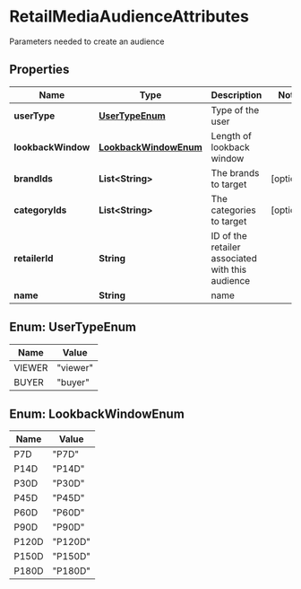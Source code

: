 

# RetailMediaAudienceAttributes

Parameters needed to create an audience

## Properties

Name | Type | Description | Notes
------------ | ------------- | ------------- | -------------
**userType** | [**UserTypeEnum**](#UserTypeEnum) | Type of the user | 
**lookbackWindow** | [**LookbackWindowEnum**](#LookbackWindowEnum) | Length of lookback window | 
**brandIds** | **List&lt;String&gt;** | The brands to target |  [optional]
**categoryIds** | **List&lt;String&gt;** | The categories to target |  [optional]
**retailerId** | **String** | ID of the retailer associated with this audience | 
**name** | **String** | name | 



## Enum: UserTypeEnum

Name | Value
---- | -----
VIEWER | &quot;viewer&quot;
BUYER | &quot;buyer&quot;



## Enum: LookbackWindowEnum

Name | Value
---- | -----
P7D | &quot;P7D&quot;
P14D | &quot;P14D&quot;
P30D | &quot;P30D&quot;
P45D | &quot;P45D&quot;
P60D | &quot;P60D&quot;
P90D | &quot;P90D&quot;
P120D | &quot;P120D&quot;
P150D | &quot;P150D&quot;
P180D | &quot;P180D&quot;



